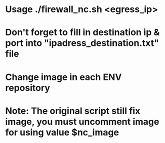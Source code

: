 # Usage ./firewall_nc.sh <egress_ip> <namespace>
# Don't forget to fill in destination ip & port into "ipadress_destination.txt" file
# Change image in each ENV repository
# Note: The original script still fix image, you must uncomment image for using value $nc_image

